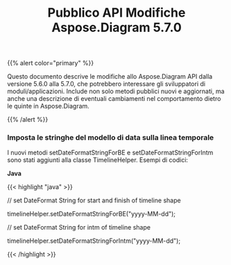 ﻿---
title: Pubblico API Modifiche Aspose.Diagram 5.7.0
type: docs
weight: 30
url: /it/java/public-api-changes-in-aspose-diagram-5-7-0/
---
{{% alert color="primary" %}} 

Questo documento descrive le modifiche allo Aspose.Diagram API dalla versione 5.6.0 alla 5.7.0, che potrebbero interessare gli sviluppatori di moduli/applicazioni. Include non solo metodi pubblici nuovi e aggiornati, ma anche una descrizione di eventuali cambiamenti nel comportamento dietro le quinte in Aspose.Diagram.

{{% /alert %}} 
### **Imposta le stringhe del modello di data sulla linea temporale**
I nuovi metodi setDateFormatStringForBE e setDateFormatStringForIntm sono stati aggiunti alla classe TimelineHelper. Esempi di codici:

**Java**

{{< highlight "java" >}}

 // set DateFormat String for start and finish of timeline shape

timelineHelper.setDateFormatStringForBE("yyyy-MM-dd");

// set DateFormat String for intm of timeline shape

timelineHelper.setDateFormatStringForIntm("yyyy-MM-dd");

{{< /highlight >}}
